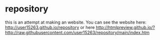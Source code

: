 # repository
this is an attempt at making an website.
You can see the website here: 
http://user15263.github.io/repository
or here
http://htmlpreview.github.io/?http://raw.githubusercontent.com/user15263/repository/main/index.htm
